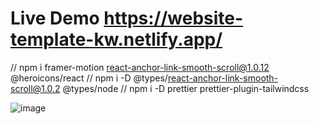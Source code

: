 # Live Demo https://website-template-kw.netlify.app/

// npm i framer-motion react-anchor-link-smooth-scroll@1.0.12 @heroicons/react
// npm i -D @types/react-anchor-link-smooth-scroll@1.0.2 @types/node
// npm i -D prettier prettier-plugin-tailwindcss

![image](https://github.com/KanchanaSW/website-template/assets/63831506/6f1a60be-b8d6-4519-848a-f7798348cf16)



